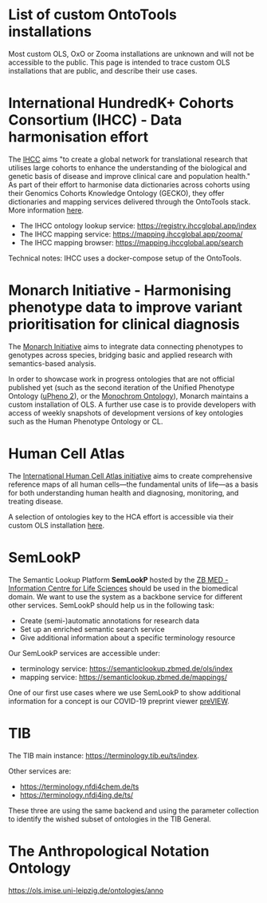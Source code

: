 # List of custom OntoTools installations

Most custom OLS, OxO or Zooma installations are unknown and will not be accessible to the public. This page is intended to trace custom OLS installations that are public, and describe their use cases.


# International HundredK+ Cohorts Consortium (IHCC) - Data harmonisation effort

The [IHCC](https://ihccglobal.org/) aims "to create a global network for translational research that utilises large cohorts to enhance the understanding of the biological and genetic basis of disease and improve clinical care and population health." As part of their effort to harmonise data dictionaries across cohorts using their Genomics Cohorts Knowledge Ontology (GECKO), they offer dictionaries and mapping services delivered through the OntoTools stack. More information [here](https://ihcc-cohorts.github.io/).

* The IHCC ontology lookup service: https://registry.ihccglobal.app/index
* The IHCC mapping service: https://mapping.ihccglobal.app/zooma/
* The IHCC mapping browser: https://mapping.ihccglobal.app/search 

Technical notes: IHCC uses a docker-compose setup of the OntoTools.

# Monarch Initiative - Harmonising phenotype data to improve variant prioritisation for clinical diagnosis

The [Monarch Initiative](https://monarchinitiative.org/) aims to integrate data connecting phenotypes to genotypes across species, bridging basic and applied research with semantics-based analysis. 

In order to showcase work in progress ontologies that are not official published yet (such as the second iteration of the Unified Phenotype Ontology ([uPheno 2](https://ols.monarchinitiative.org/ontologies/upheno2)), or the [Monochrom Ontology](https://ols.monarchinitiative.org/ontologies/chr)), Monarch maintains a custom installation of OLS. A further use case is to provide developers with access of weekly snapshots of development versions of key ontologies such as the Human Phenotype Ontology or CL.


# Human Cell Atlas

The [International Human Cell Atlas initiative](https://www.humancellatlas.org/) aims to create comprehensive reference maps of all human cells—the fundamental units of life—as a basis for both understanding human health and diagnosing, monitoring, and treating disease.

A selection of ontologies key to the HCA effort is accessible via their custom OLS installation [here](https://ontology.archive.data.humancellatlas.org/index).

# SemLookP

The Semantic Lookup Platform **SemLookP** hosted by the [ZB MED - Information Centre for Life Sciences](https://www.zbmed.de/en/) should be used in the biomedical domain. We want to use the system as a backbone service for different other services. SemLookP should help us in the following task:

- Create (semi-)automatic annotations for research data
- Set up an enriched semantic search service
- Give additional information about a specific terminology resource

Our SemLookP services are accessible under:
- terminology service: https://semanticlookup.zbmed.de/ols/index
- mapping service: https://semanticlookup.zbmed.de/mappings/

One of our first use cases where we use SemLookP to show additional information for a concept is our COVID-19 preprint viewer [preVIEW](https://preview.zbmed.de/).

# TIB 
The TIB main instance: https://terminology.tib.eu/ts/index.

Other services are:
- https://terminology.nfdi4chem.de/ts
- https://terminology.nfdi4ing.de/ts/

These three are using the same backend and using the parameter collection to identify the wished subset of ontologies in the TIB General.

# The Anthropological Notation Ontology
https://ols.imise.uni-leipzig.de/ontologies/anno




